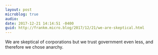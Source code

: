 ```yaml
---
layout: post
microblog: true
audio: 
date: 2017-12-21 14:14:51 -0400
guid: http://frankm.micro.blog/2017/12/21/we-are-skeptical.html
---
```

We are skeptical of corporations but we trust government even less, and therefore we chose anarchy. 
